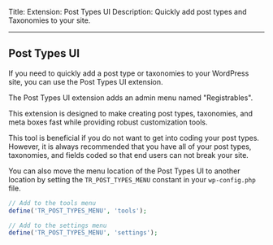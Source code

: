 Title: Extension: Post Types UI
Description: Quickly add post types and Taxonomies to your site.

---

## Post Types UI

If you need to quickly add a post type or taxonomies to your WordPress site, you can use the Post Types UI extension.

The Post Types UI extension adds an admin menu named "Registrables".

This extension is designed to make creating post types, taxonomies, and meta boxes fast while providing robust customization tools. 

This tool is beneficial if you do not want to get into coding your post types. However, it is always recommended that you have all of your post types, taxonomies, and fields coded so that end users can not break your site.

You can also move the menu location of the Post Types UI to another location by setting the `TR_POST_TYPES_MENU` constant in your `wp-config.php` file.

```php
// Add to the tools menu
define('TR_POST_TYPES_MENU', 'tools');

// Add to the settings menu
define('TR_POST_TYPES_MENU', 'settings');
```